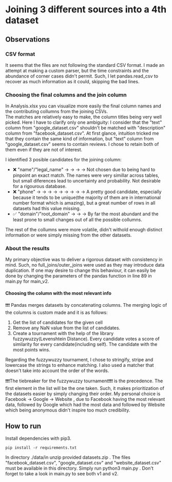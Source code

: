 # Joining 3 different sources into a 4th dataset

## Observations

### CSV format

It seems that the files are not following the standard CSV format.
I made an attempt at making a custom parser, but the time constraints and the abundance of corner cases didn't permit.
Such, I let pandas.read_csv to recover as much information as it could, skipping the bad lines.

### Choosing the final columns and the join column

In Analysis.xlsx you can visualize more easily the final column names and the contributing collumns from the joining CSVs.\
The matches are relatively easy to make, the column titles being very well picked. Here I have to clarify only one ambiguity: I consider that the "text" column from "google_dataset.csv" shouldn't be matched with "description" column from "facebook_dataset.csv". At first glance, intuition tricked me that they contain the same kind of information, but "text" column from "google_dataset.csv" seems to contain
reviews. I chose to retain both of them even if they are not of interest.

I identified 3 posible candidates for the joining column:

-   ❌ "name"/"legal_name" &rarr; &rarr; &rarr; &rarr; Not chosen due to being hard to pinpoint an exact match. The names were very simillar across tables, but small diferences lead to uncertainty and probability. Not desirable for a rigourous database.
-   ❌ "phone" &rarr; &rarr; &rarr; &rarr; &rarr; &rarr; &rarr; &rarr; &rarr; A pretty good candidate, especially because it tends to be unique(the majority of them are in international number format which is amazing), but a great number of rows in all datasets had this value missing.
-   ✅ "domain"/"root_domain" &rarr; &rarr; &rarr; By far the most abundant and the least prone to small changes out of all the possible collumns.

The rest of the collumns were more volatile, didn't withold enough distinct information or were simply missing from the other datasets.

### About the results

My primary objective was to deliver a rigorous dataset with consistency in mind.
Such, no full_joins/outer_joins were used as they may introduce data duplication. If one may desire to change this behaviour,
it can easily be done by changing the parameters of the pandas function in line 89 in main.py for main_v2.

#### Choosing the column with the most relevant info

❗❗❗ Pandas merges datasets by concatenating columns. The merging logic of the columns is custom made and it is as follows:

1.  Get the list of candidates for the given cell
2.  Remove any NaN value from the list of candidates.
3.  Create a tournament with the help of the library fuzzywuzzy(Levenshtein Distance). Every candidate votes a score of similarity for every candidate(including self). The candidate with the most points wins.

Regarding the fuzzywuzzy tournament, I chose to stringify, stripe and lowercase the strings to enhance matching. I also used a matcher that
doesn't take into account the order of the words.

❗❗❗The tiebreaker for the fuzzywuzzy tournament❗❗❗ is the precedence. The first element in the list will be the one taken. Such, it makes prioritization of the datasets easier by simply changing their order. My personal choice is Facebook &rarr; Google &rarr; Website , due to Facebook having the most relevant data, followed by Google which had the most data and followed by Website which being anonymous didn't inspire too much credibility.

## How to run

Install dependencies with pip3.

    pip install -r requirements.txt

In directory ./data/in unzip provided datasets.zip . The files "facebook_dataset.csv", "google_dataset.csv" and "website_dataset.csv" must be available in this directory.
Simply run python3 main.py . Don't forget to take a look in main.py to see both v1 and v2.
